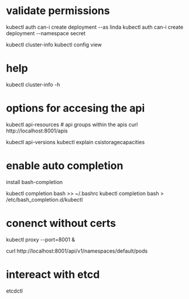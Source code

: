 #  validate permissions 
kubectl auth can-i create deployment --as linda 
kubectl auth can-i create deployment --namespace secret


kubectl cluster-info 
kubectl config view 

# help 
kubectl cluster-info -h

# options for accesing the api

kubectl api-resources  # api groups within the apis 
curl http://localhost:8001/apis

kubectl api-versions
kubectl explain csistoragecapacities

# enable auto completion

install bash-completion 

kubectl completion bash >> ~/.bashrc
kubectl completion bash > /etc/bash_completion.d/kubectl 

# conenct without certs

kubectl proxy --port=8001 &

curl http://localhost:8001/api/v1/namespaces/default/pods

# intereact with etcd 

etcdctl 






